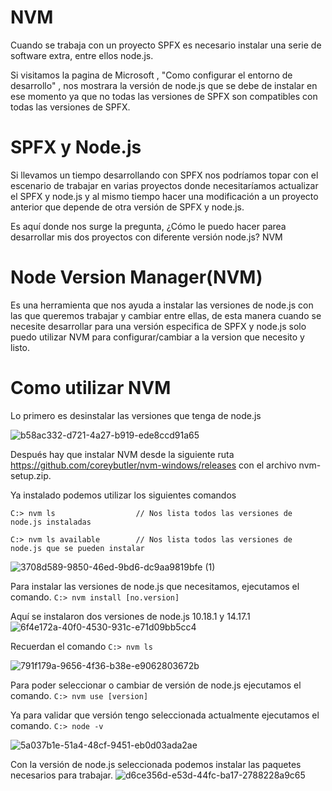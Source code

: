 # NVM
Cuando se trabaja con un proyecto SPFX es necesario instalar una serie de software extra, entre ellos node.js.

Si visitamos la pagina de Microsoft , "Como configurar el entorno de desarrollo" , nos mostrara la versión de node.js que se debe de instalar en ese momento ya que no todas las versiones de SPFX son compatibles con todas las  versiones de SPFX.

# SPFX y Node.js

Si llevamos un tiempo desarrollando con SPFX nos podríamos topar con el escenario de trabajar en varias proyectos donde necesitaríamos actualizar el SPFX y node.js  y al mismo tiempo hacer una modificación a un proyecto anterior que depende de otra versión de SPFX y node.js.

Es aquí donde nos surge la pregunta, ¿Cómo le puedo hacer parea desarrollar mis dos proyectos con diferente versión node.js? NVM

# Node Version Manager(NVM)
Es una herramienta que nos ayuda a instalar las versiones de node.js con las que queremos trabajar y  cambiar entre ellas, de esta manera cuando se necesite  desarrollar para una versión especifica de SPFX y node.js solo  puedo utilizar NVM para configurar/cambiar a la version que necesito y listo.

# Como utilizar NVM
Lo primero es desinstalar las versiones que tenga de node.js

![b58ac332-d721-4a27-b919-ede8ccd91a65](https://user-images.githubusercontent.com/50918464/132070823-0e396843-639a-4e02-af84-e9cb87fb7608.png)

Después hay que instalar NVM desde la siguiente ruta https://github.com/coreybutler/nvm-windows/releases con el archivo nvm-setup.zip.

Ya instalado podemos utilizar los siguientes comandos

```C:> nvm ls                  // Nos lista todos las versiones de node.js instaladas ```

```C:> nvm ls available        // Nos lista todos las versiones de node.js que se pueden instalar```

![3708d589-9850-46ed-9bd6-dc9aa9819bfe (1)](https://user-images.githubusercontent.com/50918464/132071101-b3ff3d7f-9b10-4d98-864b-4d9d5ed4d17b.png)

Para instalar las versiones de node.js que necesitamos, ejecutamos el comando.
```C:> nvm install [no.version]```

Aquí se instalaron dos versiones de node.js  10.18.1 y 14.17.1
![6f4e172a-40f0-4530-931c-e71d09bb5cc4](https://user-images.githubusercontent.com/50918464/132071291-a368c23a-5d21-4849-aeaa-f3491809fc57.png)

Recuerdan el comando 
```C:> nvm ls```

![791f179a-9656-4f36-b38e-e9062803672b](https://user-images.githubusercontent.com/50918464/132071351-d28277b5-d4a4-4343-a4c2-09d59c3208a0.png)

Para poder seleccionar o cambiar de versión de node.js  ejecutamos el comando.
```C:> nvm use [version]```

Ya para validar que versión tengo seleccionada actualmente ejecutamos el comando.
```C:> node -v```

![5a037b1e-51a4-48cf-9451-eb0d03ada2ae](https://user-images.githubusercontent.com/50918464/132071513-75a908c9-194d-428e-8480-6bbaf27f2c86.png)

Con la versión de node.js seleccionada podemos instalar las paquetes necesarios para trabajar.
![d6ce356d-e53d-44fc-ba17-2788228a9c65](https://user-images.githubusercontent.com/50918464/132071549-3ba3a106-5721-4629-bc9d-4b89f6b68c92.png)

